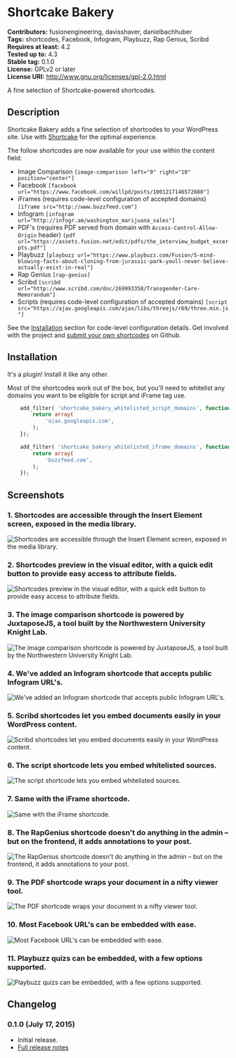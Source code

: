 # Shortcake Bakery #
**Contributors:** fusionengineering, davisshaver, danielbachhuber  
**Tags:** shortcodes, Facebook, Infogram, Playbuzz, Rap Genius, Scribd  
**Requires at least:** 4.2  
**Tested up to:** 4.3  
**Stable tag:** 0.1.0  
**License:** GPLv2 or later  
**License URI:** http://www.gnu.org/licenses/gpl-2.0.html  

A fine selection of Shortcake-powered shortcodes.

## Description ##

Shortcake Bakery adds a fine selection of shortcodes to your WordPress site. Use with [Shortcake](https://wordpress.org/plugins/shortcode-ui/) for the optimal experience.

The follow shortcodes are now available for your use within the content field:

- Image Comparison `[image-comparison left="9" right="10" position="center"]`
- Facebook `[facebook url="https://www.facebook.com/willpd/posts/1001217146572688"]`
- iFrames (requires code-level configuration of accepted domains) `[iframe src="http://www.buzzfeed.com"]`
- Infogram `[infogram url="http://infogr.am/washington_marijuana_sales"]`
- PDF's (requires PDF served from domain with `Access-Control-Allow-Origin` header) `[pdf url="https://assets.fusion.net/edit/pdfs/the_interview_budget_excerpts.pdf"]`
- Playbuzz `[playbuzz url="https://www.playbuzz.com/Fusion/5-mind-blowing-facts-about-cloning-from-jurassic-park-youll-never-believe-actually-exist-in-real"]`
- Rap Genius `[rap-genius]`
- Scribd `[scribd url="http://www.scribd.com/doc/269993358/Transgender-Care-Memorandum"]`
- Scripts (requires code-level configuration of accepted domains) `[script src="https://ajax.googleapis.com/ajax/libs/threejs/r69/three.min.js"]`

See the [Installation](#Installation) section for code-level configuration details. Get involved with the project and [submit your own shortcodes](https://github.com/fusioneng/shortcake-bakery) on Github.

## Installation ##

It's a plugin! Install it like any other.

Most of the shortcodes work out of the box, but you'll need to whitelist any domains you want to be eligible for script and iFrame tag use.

```php
	add_filter( 'shortcake_bakery_whitelisted_script_domains', function(){
		return array(
			'ajax.googleapis.com',		
		);
	});
```

```php
	add_filter( 'shortcake_bakery_whitelisted_iframe_domains', function(){
		return array(
			'buzzfeed.com',		
		);
	});
```

## Screenshots ##

### 1. Shortcodes are accessible through the Insert Element screen, exposed in the media library. ###
![Shortcodes are accessible through the Insert Element screen, exposed in the media library.](https://s.w.org/plugins/shortcake-bakery/screenshot-1.png)

### 2. Shortcodes preview in the visual editor, with a quick edit button to provide easy access to attribute fields. ###
![Shortcodes preview in the visual editor, with a quick edit button to provide easy access to attribute fields.](https://s.w.org/plugins/shortcake-bakery/screenshot-2.png)

### 3. The image comparison shortcode is powered by JuxtaposeJS, a tool built by the Northwestern University Knight Lab. ###
![The image comparison shortcode is powered by JuxtaposeJS, a tool built by the Northwestern University Knight Lab.](https://s.w.org/plugins/shortcake-bakery/screenshot-3.png)

### 4. We've added an Infogram shortcode that accepts public Infogram URL's. ###
![We've added an Infogram shortcode that accepts public Infogram URL's.](https://s.w.org/plugins/shortcake-bakery/screenshot-4.png)

### 5. Scribd shortcodes let you embed documents easily in your WordPress content. ###
![Scribd shortcodes let you embed documents easily in your WordPress content.](https://s.w.org/plugins/shortcake-bakery/screenshot-5.png)

### 6. The script shortcode lets you embed whitelisted sources. ###
![The script shortcode lets you embed whitelisted sources.](https://s.w.org/plugins/shortcake-bakery/screenshot-6.png)

### 7. Same with the iFrame shortcode. ###
![Same with the iFrame shortcode.](https://s.w.org/plugins/shortcake-bakery/screenshot-7.png)

### 8. The RapGenius shortcode doesn't do anything in the admin – but on the frontend, it adds annotations to your post. ###
![The RapGenius shortcode doesn't do anything in the admin – but on the frontend, it adds annotations to your post.](https://s.w.org/plugins/shortcake-bakery/screenshot-8.png)

### 9. The PDF shortcode wraps your document in a nifty viewer tool. ###
![The PDF shortcode wraps your document in a nifty viewer tool.](https://s.w.org/plugins/shortcake-bakery/screenshot-9.png)

### 10. Most Facebook URL's can be embedded with ease. ###
![Most Facebook URL's can be embedded with ease.](https://s.w.org/plugins/shortcake-bakery/screenshot-10.png)

### 11. Playbuzz quizs can be embedded, with a few options supported. ###
![Playbuzz quizs can be embedded, with a few options supported.](https://s.w.org/plugins/shortcake-bakery/screenshot-11.png)


## Changelog ##

### 0.1.0 (July 17, 2015) ###

* Initial release.
* [Full release notes](http://fusion.net/story/167993/introducing-shortcake-bakery-a-selection-of-fine-shortcodes/)
